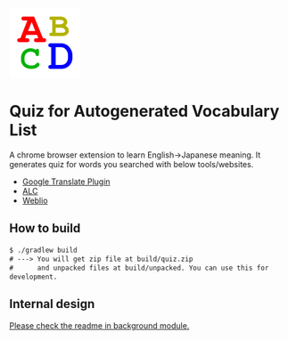 ![](shared/src/main/resources/icon128.png)
# Quiz for Autogenerated Vocabulary List
A chrome browser extension to learn English->Japanese meaning. It generates quiz for words you searched with below tools/websites.
* [Google Translate Plugin](https://chrome.google.com/webstore/detail/google-translate/aapbdbdomjkkjkaonfhkkikfgjllcleb)
* [ALC](https://eow.alc.co.jp/)
* [Weblio](https://ejje.weblio.jp/)

## How to build
```shell script
$ ./gradlew build
# ---> You will get zip file at build/quiz.zip
#      and unpacked files at build/unpacked. You can use this for development.
```
## Internal design
[Please check the readme in background module.](background/readme.md)
